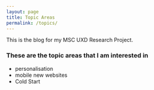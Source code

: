 ```yaml
---
layout: page
title: Topic Areas
permalink: /topics/
---
```


This is the blog for my MSC UXD Research Project.


### These are the topic areas that I am interested in
- personalisation
- mobile new websites
- Cold Start
